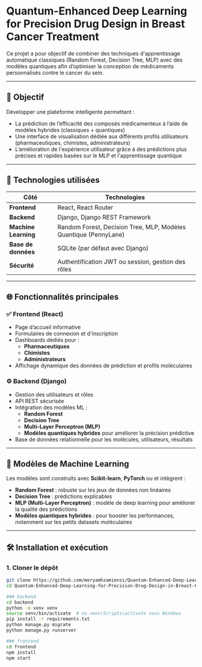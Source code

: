 # Quantum-Enhanced Deep Learning for Precision Drug Design in Breast Cancer Treatment

Ce projet a pour objectif de combiner des techniques d'apprentissage automatique classiques (Random Forest, Decision Tree, MLP) avec des modèles quantiques afin d’optimiser la conception de médicaments personnalisés contre le cancer du sein.

---

## 🧠 Objectif

Développer une plateforme intelligente permettant :
- La prédiction de l’efficacité des composés médicamenteux à l’aide de modèles hybrides (classiques + quantiques)
- Une interface de visualisation dédiée aux différents profils utilisateurs (pharmaceutiques, chimistes, administrateurs)
- L’amélioration de l'expérience utilisateur grâce à des prédictions plus précises et rapides basées sur le MLP et l'apprentissage quantique

---

## 🔧 Technologies utilisées

| Côté               | Technologies                                               |
|-------------------|------------------------------------------------------------|
| **Frontend**       | React, React Router                       |
| **Backend**        | Django, Django REST Framework              |
| **Machine Learning** | Random Forest, Decision Tree, MLP, Modèles Quantique (PennyLane) |
| **Base de données** | SQLite (par défaut avec Django)  |
| **Sécurité**        | Authentification JWT ou session, gestion des rôles       |

---

## 🌐 Fonctionnalités principales

### ✅ Frontend (React)
- Page d’accueil informative
- Formulaires de connexion et d'inscription
- Dashboards dédiés pour :
  - **Pharmaceutiques**
  - **Chimistes**
  - **Administrateurs**
- Affichage dynamique des données de prédiction et profils moléculaires

### ⚙️ Backend (Django)
- Gestion des utilisateurs et rôles
- API REST sécurisée
- Intégration des modèles ML :
  - **Random Forest**
  - **Decision Tree**
  - **Multi-Layer Perceptron (MLP)**
  - **Modèles quantiques hybrides** pour améliorer la précision prédictive
- Base de données relationnelle pour les molécules, utilisateurs, résultats


---

## 🧪 Modèles de Machine Learning

Les modèles sont construits avec **Scikit-learn**, **PyTorch** ou et intègrent :
- **Random Forest** : robuste sur les jeux de données non linéaires
- **Decision Tree** : prédictions explicables
- **MLP (Multi-Layer Perceptron)** : modèle de deep learning pour améliorer la qualité des prédictions
- **Modèles quantiques hybrides** : pour booster les performances, notamment sur les petits datasets moléculaires

---

## 🛠️ Installation et exécution

### 1. Cloner le dépôt
```bash
git clone https://github.com/meryamhzamiensi/Quantum-Enhanced-Deep-Learning-for-Precision-Drug-Design-in-Breast-Cancer-Treatment.git
cd Quantum-Enhanced-Deep-Learning-for-Precision-Drug-Design-in-Breast-Cancer-Treatment

### backend 
cd backend
python -m venv venv
source venv/bin/activate  # ou venv\Scripts\activate sous Windows
pip install -r requirements.txt
python manage.py migrate
python manage.py runserver

### frontend 
cd frontend
npm install
npm start


